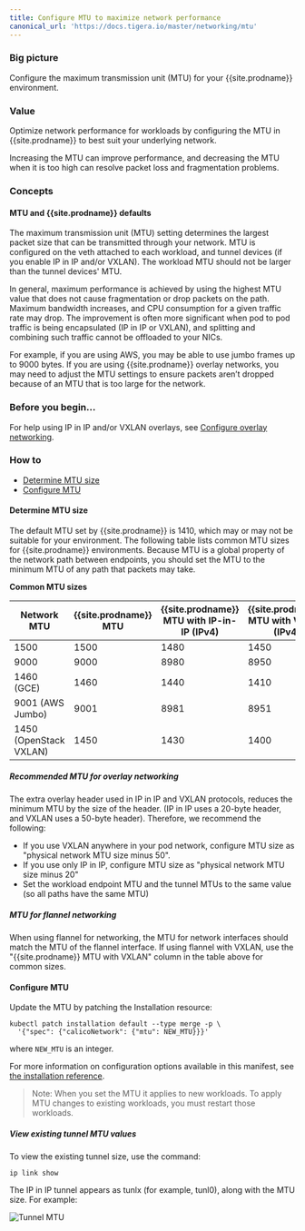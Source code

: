 ```yaml
---
title: Configure MTU to maximize network performance
canonical_url: 'https://docs.tigera.io/master/networking/mtu'
---
```


### Big picture

Configure the maximum transmission unit (MTU) for your {{site.prodname}} environment.

### Value

Optimize network performance for workloads by configuring the MTU in {{site.prodname}} to best suit your underlying network.

Increasing the MTU can improve performance, and decreasing the MTU when it is too high can resolve packet loss and fragmentation problems.

### Concepts

#### MTU and {{site.prodname}} defaults

The maximum transmission unit (MTU) setting determines the largest packet size that can be transmitted through your network.
MTU is configured on the veth attached to each workload, and tunnel devices (if you enable IP in IP and/or VXLAN).
The workload MTU should not be larger than the tunnel devices' MTU.

In general, maximum performance is achieved by using the highest MTU value that does not cause fragmentation or drop packets on the path.
Maximum bandwidth increases, and CPU consumption for a given traffic rate may drop.
The improvement is often more significant when pod to pod traffic is being encapsulated (IP in IP or VXLAN), and splitting and combining such traffic cannot be offloaded to your NICs.

For example, if you are using AWS, you may be able to use jumbo frames up to 9000 bytes.
If you are using {{site.prodname}} overlay networks, you may need to adjust the MTU settings to ensure packets aren’t dropped because of an MTU that is too large for the network.

### Before you begin...

For help using IP in IP and/or VXLAN overlays, see [Configure overlay networking]({{site.baseurl}}/{{page.version}}/networking/vxlan-ipip).

### How to

- [Determine MTU size](#determine-mtu-size)
- [Configure MTU](#configure-mtu)

#### Determine MTU size

The default MTU set by {{site.prodname}} is 1410, which may or may not be suitable for your environment.
The following table lists common MTU sizes for {{site.prodname}} environments.
Because MTU is a global property of the network path between endpoints, you should set the MTU to the minimum MTU of any path that packets may take.

**Common MTU sizes**

| Network MTU            | {{site.prodname}} MTU | {{site.prodname}} MTU with IP-in-IP (IPv4) | {{site.prodname}} MTU with VXLAN (IPv4) |
| ---------------------- | --------------------- | ------------------------------------------ | --------------------------------------- |
| 1500                   | 1500                  | 1480                                       | 1450                                    |
| 9000                   | 9000                  | 8980                                       | 8950                                    |
| 1460 (GCE)             | 1460                  | 1440                                       | 1410                                    |
| 9001 (AWS Jumbo)       | 9001                  | 8981                                       | 8951                                    |
| 1450 (OpenStack VXLAN) | 1450                  | 1430                                       | 1400                                    |

##### Recommended MTU for overlay networking

The extra overlay header used in IP in IP and VXLAN protocols, reduces the minimum MTU by the size of the header. (IP in IP uses a 20-byte header, and VXLAN uses a 50-byte header).
Therefore, we recommend the following:

- If you use VXLAN anywhere in your pod network, configure MTU size as "physical network MTU size minus 50".
- If you use only IP in IP, configure MTU size as "physical network MTU size minus 20"
- Set the workload endpoint MTU and the tunnel MTUs to the same value (so all paths have the same MTU)

##### MTU for flannel networking

When using flannel for networking, the MTU for network interfaces should match the MTU of the flannel interface.
If using flannel with VXLAN, use the "{{site.prodname}} MTU with VXLAN" column in the table above for common sizes.

#### Configure MTU

Update the MTU by patching the Installation resource:

```
kubectl patch installation default --type merge -p \
  '{"spec": {"calicoNetwork": {"mtu": NEW_MTU}}}'
```

where `NEW_MTU` is an integer.

For more information on configuration options available in this manifest, see [the installation reference](/{{page.version}}/reference/installation/api).

> Note: When you set the MTU it applies to new workloads. To apply MTU changes to existing workloads, you must restart those workloads.

##### View existing tunnel MTU values

To view the existing tunnel size, use the command:

`ip link show`

The IP in IP tunnel appears as tunlx (for example, tunl0), along with the MTU size. For example:

![Tunnel MTU]({{site.baseurl}}/images/tunnel.png)

